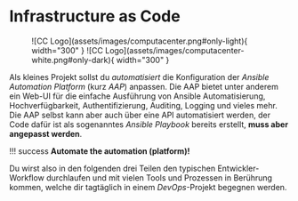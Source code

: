# Infrastructure as Code

<figure markdown>
  ![CC Logo](assets/images/computacenter.png#only-light){ width="300" }
  ![CC Logo](assets/images/computacenter-white.png#only-dark){ width="300" }
  <figcaption></figcaption>
</figure>

Als kleines Projekt sollst du *automatisiert* die Konfiguration der *Ansible Automation Platform* (kurz *AAP*) anpassen. Die AAP bietet unter anderem ein Web-UI für die einfache Ausführung von Ansible Automatisierung, Hochverfügbarkeit, Authentifizierung, Auditing, Logging und vieles mehr.  
Die AAP selbst kann aber auch über eine API automatisiert werden, der Code dafür ist als sogenanntes *Ansible Playbook* bereits erstellt, **muss aber angepasst werden**.  

!!! success
    **Automate the automation (platform)!**

Du wirst also in den folgenden drei Teilen den typischen Entwickler-Workflow durchlaufen und mit vielen Tools und Prozessen in Berührung kommen, welche dir tagtäglich in einem *DevOps*-Projekt begegnen werden.
